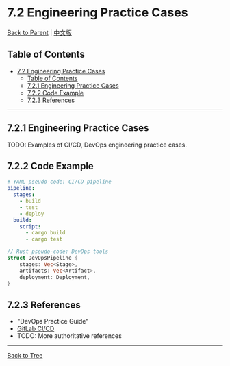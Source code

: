 # 7.2 Engineering Practice Cases

[Back to Parent](../7-verification-and-engineering-practice.md) | [中文版](../7-验证与工程实践/7.2-工程实践案例.md)

## Table of Contents

- [7.2 Engineering Practice Cases](#72-engineering-practice-cases)
  - [Table of Contents](#table-of-contents)
  - [7.2.1 Engineering Practice Cases](#721-engineering-practice-cases)
  - [7.2.2 Code Example](#722-code-example)
  - [7.2.3 References](#723-references)

---

## 7.2.1 Engineering Practice Cases

TODO: Examples of CI/CD, DevOps engineering practice cases.

## 7.2.2 Code Example

```yaml
# YAML pseudo-code: CI/CD pipeline
pipeline:
  stages:
    - build
    - test
    - deploy
  build:
    script:
      - cargo build
      - cargo test
```

```rust
// Rust pseudo-code: DevOps tools
struct DevOpsPipeline {
    stages: Vec<Stage>,
    artifacts: Vec<Artifact>,
    deployment: Deployment,
}
```

## 7.2.3 References

- "DevOps Practice Guide"
- [GitLab CI/CD](https://docs.gitlab.com/ee/ci/)
- TODO: More authoritative references

---

[Back to Tree](../0-Overview-and-Navigation/0.1-Global-Topic-Tree.md)
